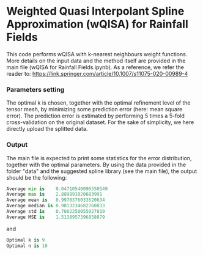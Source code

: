 # Weighted Quasi Interpolant Spline Approximation (wQISA) for Rainfall Fields

This code performs wQISA with k-nearest neighbours weight functions. More details on the input data and the method itself are provided in the main file (wQISA for Rainfall Fields.ipynb). As a reference, we refer the reader to:
https://link.springer.com/article/10.1007/s11075-020-00989-4

### Parameters setting
The optimal k is chosen, together with the optimal refinement level of the tensor mesh, by minimizing some prediction error (here: mean square error). The prediction error is estimated by performing 5 times a 5-fold cross-validation on the original dataset. For the sake of simplicity, we here directly upload the splitted data.

### Output
The main file is expected to print some statistics for the error distribution, together with the optimal parameters. By using the data provided in the folder "data" and the suggested spline library (see the main file), the output should be the following:

```python
Average min is    0.04710540096550549
Average max is    2.889891020683991
Average mean is   0.9970376033520634
Average median is 0.9013234682760833
Average std is    0.7082250055027819
Average MSE is    1.5138957396858879
```

and

```python
Optimal k is 9
Optimal n is 10
```

